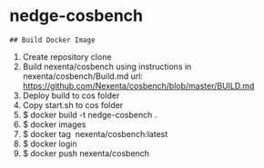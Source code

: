 # nedge-cosbench


	## Build Docker Image

1. Create repository clone
2. Build nexenta/cosbench using instructions in nexenta/cosbench/Build.md
 url: https://github.com/Nexenta/cosbench/blob/master/BUILD.md
3. Deploy build to cos folder 
4. Copy start.sh to cos folder
5. $ docker build -t nedge-cosbench .
6. $ docker images
7. $ docker tag <Image ID> nexenta/cosbench:latest
8. $ docker login
9. $ docker push nexenta/cosbench
